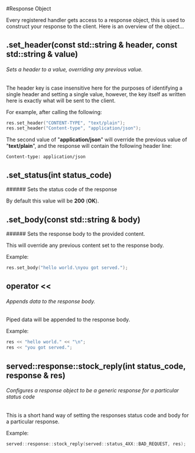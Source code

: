 #Response Object

Every registered handler gets access to a response object, this is used to construct your response to the client. Here is an overview of the object...

## .set_header(const std::string & header, const std::string & value)
###### Sets a header to a value, overriding any previous value.

The header key is case insensitive here for the purposes of identifying a single header and setting a single value, however, the key itself as written here is exactly what will be sent to the client.

For example, after calling the following:

``` cpp
res.set_header("CONTENT-TYPE", "text/plain");
res.set_header("Content-type", "application/json");
```

The second value of "**application/json**" will override the previous value of "**text/plain**", and the response will contain the following header line:

```
Content-type: application/json
```

## .set_status(int status_code)
###### Sets the status code of the response

By default this value will be **200** (**OK**).

## .set_body(const std::string & body)
###### Sets the response body to the provided content.

This will override any previous content set to the response body.

Example:

``` cpp
res.set_body("hello world.\nyou got served.");
```

## operator <<
###### Appends data to the response body.

Piped data will be appended to the response body.

Example:

``` cpp
res << "hello world." << "\n";
res << "you got served.";
```

## served::response::stock_reply(int status_code, response & res)
###### Configures a response object to be a generic response for a particular status code

This is a short hand way of setting the responses status code and body for a particular response.

Example:

``` cpp
served::response::stock_reply(served::status_4XX::BAD_REQUEST, res);
```
